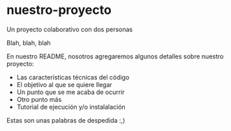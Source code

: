 # nuestro-proyecto
Un proyecto colaborativo con dos personas

Blah, blah, blah

En nuestro README, nosotros agregaremos algunos detalles sobre nuestro proyecto:

- Las características técnicas del código
- El objetivo al que se quiere llegar
- Un punto que se me acaba de ocurrir
- Otro punto más
- Tutorial de ejecución y/o instalalación

Estas son unas palabras de despedida :,)
